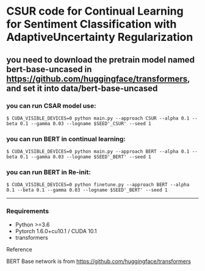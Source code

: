 # CSUR code for Continual Learning for Sentiment Classification with AdaptiveUncertainty Regularization

## you need to download the pretrain model named bert-base-uncased in https://github.com/huggingface/transformers, and set it into data/bert-base-uncased

### you can run CSAR model use:
```
$ CUDA_VISIBLE_DEVICES=0 python main.py --approach CSUR --alpha 0.1 --beta 0.1 --gamma 0.03 --logname $SEED'_CSUR' --seed 1
```

### you can run BERT in continual learning:
```
$ CUDA_VISIBLE_DEVICES=0 python main.py --approach BERT --alpha 0.1 --beta 0.1 --gamma 0.03 --logname $SEED'_BERT' --seed 1
```

### you can run BERT in Re-init:
```
$ CUDA_VISIBLE_DEVICES=0 python finetune.py --approach BERT --alpha 0.1 --beta 0.1 --gamma 0.03 --logname $SEED'_BERT' --seed 1
```
------


### Requirements

- Python >=3.6
- Pytorch 1.6.0+cu10.1 / CUDA 10.1
- transformers


Reference

BERT Base network is from https://github.com/huggingface/transformers
